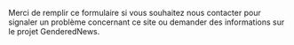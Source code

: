 Merci de remplir ce formulaire si vous souhaitez nous contacter pour signaler un problème concernant ce site ou demander des informations sur le projet GenderedNews.

